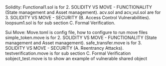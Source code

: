 Solidity: Functional1.sol is for 2. SOLIDITY VS MOVE - FUNCTIONALITY (State management and Asset management).
acv.sol and acv_vul.sol are for 3. SOLIDITY VS MOVE - SECURITY (B. Access Control Vulnerabilities). 
loopsum1.sol is for sub section C. Formal Verification.

Sui Move: Move.toml is config file, how to configure to run move files 
simple_token.move is for 2. SOLIDITY VS MOVE - FUNCTIONALITY (State management and Asset management).
safe_transfer.move is for 3. SOLIDITY VS MOVE - SECURITY (A. Reentrancy Attacks). 
testverification.move is for sub section C. Formal Verification
sobject_test.move is to show an example of vulnerable shared object

